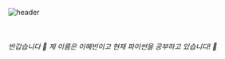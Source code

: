 ![header](https://capsule-render.vercel.app/api?text=Hye%20Bin&fontColor=FFFFFF&color=B1CEFD&section=footer)
<br>
<br>
<br>
<br>
<cite>반갑습니다 👋  </cite>
<cite> 제 이름은 이혜빈이고 현재 파이썬을 공부하고 있습니다! 🌱 </cite>




